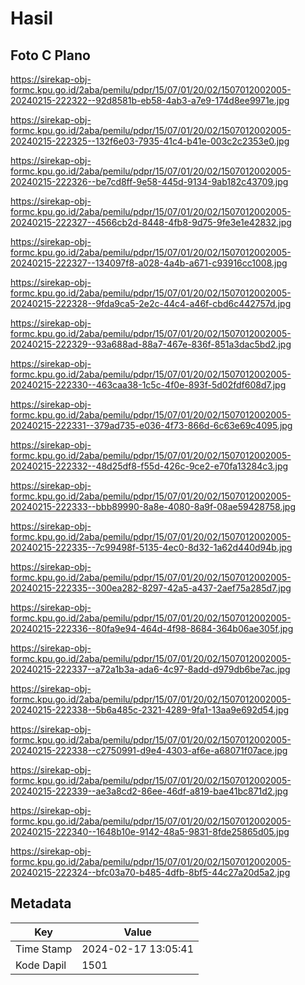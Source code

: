 # Hasil

## Foto C Plano

https://sirekap-obj-formc.kpu.go.id/2aba/pemilu/pdpr/15/07/01/20/02/1507012002005-20240215-222322--92d8581b-eb58-4ab3-a7e9-174d8ee9971e.jpg

https://sirekap-obj-formc.kpu.go.id/2aba/pemilu/pdpr/15/07/01/20/02/1507012002005-20240215-222325--132f6e03-7935-41c4-b41e-003c2c2353e0.jpg

https://sirekap-obj-formc.kpu.go.id/2aba/pemilu/pdpr/15/07/01/20/02/1507012002005-20240215-222326--be7cd8ff-9e58-445d-9134-9ab182c43709.jpg

https://sirekap-obj-formc.kpu.go.id/2aba/pemilu/pdpr/15/07/01/20/02/1507012002005-20240215-222327--4566cb2d-8448-4fb8-9d75-9fe3e1e42832.jpg

https://sirekap-obj-formc.kpu.go.id/2aba/pemilu/pdpr/15/07/01/20/02/1507012002005-20240215-222327--134097f8-a028-4a4b-a671-c93916cc1008.jpg

https://sirekap-obj-formc.kpu.go.id/2aba/pemilu/pdpr/15/07/01/20/02/1507012002005-20240215-222328--9fda9ca5-2e2c-44c4-a46f-cbd6c442757d.jpg

https://sirekap-obj-formc.kpu.go.id/2aba/pemilu/pdpr/15/07/01/20/02/1507012002005-20240215-222329--93a688ad-88a7-467e-836f-851a3dac5bd2.jpg

https://sirekap-obj-formc.kpu.go.id/2aba/pemilu/pdpr/15/07/01/20/02/1507012002005-20240215-222330--463caa38-1c5c-4f0e-893f-5d02fdf608d7.jpg

https://sirekap-obj-formc.kpu.go.id/2aba/pemilu/pdpr/15/07/01/20/02/1507012002005-20240215-222331--379ad735-e036-4f73-866d-6c63e69c4095.jpg

https://sirekap-obj-formc.kpu.go.id/2aba/pemilu/pdpr/15/07/01/20/02/1507012002005-20240215-222332--48d25df8-f55d-426c-9ce2-e70fa13284c3.jpg

https://sirekap-obj-formc.kpu.go.id/2aba/pemilu/pdpr/15/07/01/20/02/1507012002005-20240215-222333--bbb89990-8a8e-4080-8a9f-08ae59428758.jpg

https://sirekap-obj-formc.kpu.go.id/2aba/pemilu/pdpr/15/07/01/20/02/1507012002005-20240215-222335--7c99498f-5135-4ec0-8d32-1a62d440d94b.jpg

https://sirekap-obj-formc.kpu.go.id/2aba/pemilu/pdpr/15/07/01/20/02/1507012002005-20240215-222335--300ea282-8297-42a5-a437-2aef75a285d7.jpg

https://sirekap-obj-formc.kpu.go.id/2aba/pemilu/pdpr/15/07/01/20/02/1507012002005-20240215-222336--80fa9e94-464d-4f98-8684-364b06ae305f.jpg

https://sirekap-obj-formc.kpu.go.id/2aba/pemilu/pdpr/15/07/01/20/02/1507012002005-20240215-222337--a72a1b3a-ada6-4c97-8add-d979db6be7ac.jpg

https://sirekap-obj-formc.kpu.go.id/2aba/pemilu/pdpr/15/07/01/20/02/1507012002005-20240215-222338--5b6a485c-2321-4289-9fa1-13aa9e692d54.jpg

https://sirekap-obj-formc.kpu.go.id/2aba/pemilu/pdpr/15/07/01/20/02/1507012002005-20240215-222338--c2750991-d9e4-4303-af6e-a68071f07ace.jpg

https://sirekap-obj-formc.kpu.go.id/2aba/pemilu/pdpr/15/07/01/20/02/1507012002005-20240215-222339--ae3a8cd2-86ee-46df-a819-bae41bc871d2.jpg

https://sirekap-obj-formc.kpu.go.id/2aba/pemilu/pdpr/15/07/01/20/02/1507012002005-20240215-222340--1648b10e-9142-48a5-9831-8fde25865d05.jpg

https://sirekap-obj-formc.kpu.go.id/2aba/pemilu/pdpr/15/07/01/20/02/1507012002005-20240215-222324--bfc03a70-b485-4dfb-8bf5-44c27a20d5a2.jpg


## Metadata

| Key        | Value               |
| ---------- | ------------------- |
| Time Stamp | 2024-02-17 13:05:41 |
| Kode Dapil | 1501                |



